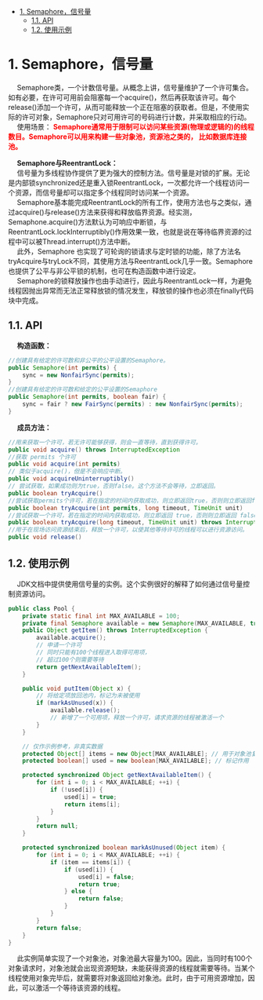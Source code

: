 
<!-- TOC -->

- [1. Semaphore，信号量](#1-semaphore信号量)
    - [1.1. API](#11-api)
    - [1.2. 使用示例](#12-使用示例)

<!-- /TOC -->


# 1. Semaphore，信号量
<!-- 
计数信号量(Counting Semaphore)用来控制同时访问某个特定资源的操作数量，或者同时 执行某个指定操作的数量[CPJ 3.4.1]。计数信号量还可以用来实现某种资源池，或者对容器施 加边界。
Semaphore中管理着一组虚拟的许可(permit),许可的初始数量可通过构造函数来指定。 在执行操作时可以首先获得许可(只要还有剩余的许可)，并在使用以后释放许可。如果没有 许可，那么acquire将阻塞直到有许可(或者直到被中断或者操作超时)。release方法将返回 一个许可给信号量。e计算信号量的一种简化形式是二值信号量，即初始值为1的Semaphore。 二值信号量可以用做互斥体(mutex),并具备不可重入的加锁语义:谁拥有这个唯一的许可，谁 就拥有了互斥锁。

Semaphore可以用于实现资源池，例如数据库连接池。我们可以构造一个固定长度的资源 池，当池为空时，请求资源将会失败，但你真正希望看到的行为是阻塞而不是失败，并且当池 非空时解除阻塞。如果将Semaphore的计数值初始化为池的大小，并在从池中获取一个资源 之前首先调用acquire方法获取一个许可，在将资源返回给池之后调用release释放许可，那么 acquire将一直阻塞直到资源池不为空。在第12章的有界缓冲类中将使用这项技术。(在构造阻 塞对象池时，一种更简单的方法是使用BlockingQueue来保存池的资源。)
同样，你也可以使用Semaphore将任何一种容器变成有界阻塞容器，如程序清单5-]4中 的BmmdedHashSet所示。信号量的计数值会初始化为容器容量的最大值。add操作在向底层容 器中添加一个元素之前，首先要获取一个许可。如果add操作没有添加任何元素，那么会立刻释放许可。同样，remove操作释放一个许可，使更多的元素能够添加到容器中。
-->

&emsp; Semaphore类，一个计数信号量。从概念上讲，信号量维护了一个许可集合。如有必要，在许可可用前会阻塞每一个acquire()，然后再获取该许可。每个 release()添加一个许可，从而可能释放一个正在阻塞的获取者。但是，不使用实际的许可对象，Semaphore只对可用许可的号码进行计数，并采取相应的行动。  
&emsp; 使用场景： **<font color = "red">Semaphore通常用于限制可以访问某些资源(物理或逻辑的)的线程数目。Semaphore可以用来构建一些对象池，资源池之类的， 比如数据库连接池。</font>**   

&emsp; **Semaphore与ReentrantLock：**  
&emsp; 信号量为多线程协作提供了更为强大的控制方法。信号量是对锁的扩展。无论是内部锁synchronized还是重入锁ReentrantLock，一次都允许一个线程访问一个资源，而信号量却可以指定多个线程同时访问某一个资源。  
&emsp; Semaphore基本能完成ReentrantLock的所有工作，使用方法也与之类似，通过acquire()与release()方法来获得和释放临界资源。经实测，Semaphone.acquire()方法默认为可响应中断锁，与ReentrantLock.lockInterruptibly()作用效果一致，也就是说在等待临界资源的过程中可以被Thread.interrupt()方法中断。  
&emsp; 此外，Semaphore 也实现了可轮询的锁请求与定时锁的功能，除了方法名tryAcquire与tryLock不同，其使用方法与ReentrantLock几乎一致。Semaphore也提供了公平与非公平锁的机制，也可在构造函数中进行设定。  
&emsp; Semaphore的锁释放操作也由手动进行，因此与ReentrantLock一样，为避免线程因抛出异常而无法正常释放锁的情况发生，释放锁的操作也必须在finally代码块中完成。  

## 1.1. API  
&emsp; **构造函数：**  

```java
//创建具有给定的许可数和非公平的公平设置的Semaphore。
public Semaphore(int permits) {
    sync = new NonfairSync(permits);
}
//创建具有给定的许可数和给定的公平设置的Semaphore
public Semaphore(int permits, boolean fair) {
    sync = fair ? new FairSync(permits) : new NonfairSync(permits);
}
```

&emsp; **成员方法：**  

```java
//用来获取一个许可，若无许可能够获得，则会一直等待，直到获得许可。
public void acquire() throws InterruptedException
//获取 permits 个许可
public void acquire(int permits)
// 类似于acquire()，但是不会响应中断。
public void acquireUninterruptibly()
// 尝试获取，如果成功则为true，否则false。这个方法不会等待，立即返回。
public boolean tryAcquire()
//尝试获取permits个许可，若在指定的时间内获取成功，则立即返回true，否则则立即返回false
public boolean tryAcquire(int permits, long timeout, TimeUnit unit)
//尝试获取一个许可，若在指定的时间内获取成功，则立即返回 true，否则则立即返回 false
public boolean tryAcquire(long timeout, TimeUnit unit) throws InterruptedException
//用于在现场访问资源结束后，释放一个许可，以使其他等待许可的线程可以进行资源访问。
public void release()
```

## 1.2. 使用示例  
&emsp; JDK文档中提供使用信号量的实例。这个实例很好的解释了如何通过信号量控制资源访问。  

```java
public class Pool {
    private static final int MAX_AVAILABLE = 100;
    private final Semaphore available = new Semaphore(MAX_AVAILABLE, true);
    public Object getItem() throws InterruptedException {
        available.acquire();
        // 申请一个许可
        // 同时只能有100个线程进入取得可用项，
        // 超过100个则需要等待
        return getNextAvailableItem();
    }

    public void putItem(Object x) {
        // 将给定项放回池内，标记为未被使用
        if (markAsUnused(x)) {
            available.release();
            // 新增了一个可用项，释放一个许可，请求资源的线程被激活一个
        }
    }

    // 仅作示例参考，非真实数据
    protected Object[] items = new Object[MAX_AVAILABLE]; // 用于对象池复用对象
    protected boolean[] used = new boolean[MAX_AVAILABLE]; // 标记作用

    protected synchronized Object getNextAvailableItem() {
        for (int i = 0; i < MAX_AVAILABLE; ++i) {
            if (!used[i]) {
                used[i] = true;
                return items[i];
            }
        }
        return null;
    }

    protected synchronized boolean markAsUnused(Object item) {
        for (int i = 0; i < MAX_AVAILABLE; ++i) {
            if (item == items[i]) {
                if (used[i]) {
                    used[i] = false;
                    return true;
                } else {
                    return false;
                }
            }
        }
        return false;
    }
}
```
&emsp; 此实例简单实现了一个对象池，对象池最大容量为100。因此，当同时有100个对象请求时，对象池就会出现资源短缺，未能获得资源的线程就需要等待。当某个线程使用对象完毕后，就需要将对象返回给对象池。此时，由于可用资源增加，因此，可以激活一个等待该资源的线程。  
